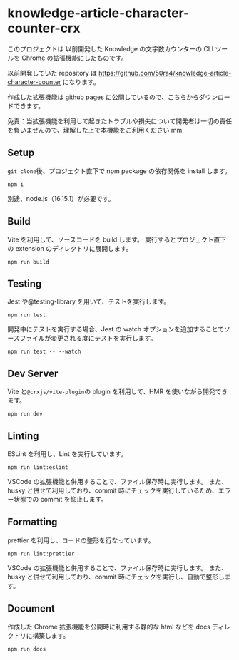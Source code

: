 # knowledge-article-character-counter-crx

このプロジェクトは 以前開発した Knowledge の文字数カウンターの CLI ツールを Chrome の拡張機能にしたものです。

以前開発していた repository は https://github.com/50ra4/knowledge-article-character-counter になります。

作成した拡張機能は github pages に公開しているので、[こちら](https://50ra4.github.io/knowledge-article-character-counter-crx/)からダウンロードできます。

免責：当拡張機能を利用して起きたトラブルや損失について開発者は一切の責任を負いませんので、理解した上で本機能をご利用ください mm

## Setup

`git clone`後、プロジェクト直下で npm package の依存関係を install します。

```
npm i
```

別途、node.js（16.15.1）が必要です。

## Build

Vite を利用して、ソースコードを build します。
実行するとプロジェクト直下の extension のディレクトリに展開します。

```
npm run build
```

## Testing

Jest や@testing-library を用いて、テストを実行します。

```
npm run test
```

開発中にテストを実行する場合、Jest の watch オプションを追加することでソースファイルが変更される度にテストを実行します。

```
npm run test -- --watch
```

## Dev Server

Vite と`@crxjs/vite-plugin`の plugin を利用して、HMR を使いながら開発できます。

```
npm run dev
```

## Linting

ESLint を利用し、Lint を実行しています。

```
npm run lint:eslint
```

VSCode の拡張機能と併用することで、ファイル保存時に実行します。
また、husky と併せて利用しており、commit 時にチェックを実行しているため、エラー状態での commit を抑止します。

## Formatting

prettier を利用し、コードの整形を行なっています。

```
npm run lint:prettier
```

VSCode の拡張機能と併用することで、ファイル保存時に実行します。
また、husky と併せて利用しており、commit 時にチェックを実行し、自動で整形します。

## Document

作成した Chrome 拡張機能を公開時に利用する静的な html などを docs ディレクトリに構築します。

```
npm run docs
```

